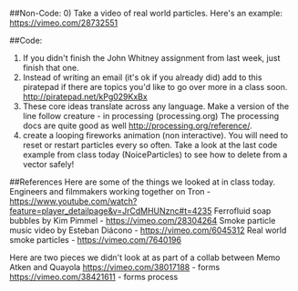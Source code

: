 ##Non-Code:
0) Take a video of real world particles.  Here's an example: https://vimeo.com/28732551

##Code:
1. If you didn't finish the John Whitney assignment from last week, just finish that one.
2. Instead of writing an email (it's ok if you already did) add to this piratepad if there are topics you'd like to go over more in a class soon.  http://piratepad.net/kPg029KxBx
3. These core ideas translate across any language. Make a version of the line follow creature - in processing (processing.org)  The processing docs are quite good as well http://processing.org/reference/.
4. create a looping fireworks animation (non interactive). You will need to reset or restart particles every so often.  Take a look at the last code example from class today (NoiceParticles) to see how to delete from a vector safely!

##References
Here are some of the things we looked at in class today.
Engineers and filmmakers working together on Tron - https://www.youtube.com/watch?feature=player_detailpage&v=JrCdMHUNznc#t=4235
Ferrofluid soap bubbles by Kim Pimmel - https://vimeo.com/28304264
Smoke particle music video by  Esteban Diácono - https://vimeo.com/6045312
Real world smoke particles - https://vimeo.com/7640196

Here are two pieces we didn't look at as part of a collab between Memo Atken and Quayola
https://vimeo.com/38017188 - forms
https://vimeo.com/38421611 - forms process
